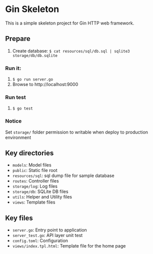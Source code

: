 # Gin Skeleton

This is a simple skeleton project for Gin HTTP web framework.

## Prepare

1. Create database: `$ cat resources/sql/db.sql | sqlite3 storage/db/db.sqlite`

### Run it:

1. `$ go run server.go`
2. Browse to http://localhost:9000

### Run test

1. `$ go test`

### Notice

Set `storage/` folder permission to writable when deploy to production environment

## Key directories

* `models`: Model files
* `public`: Static file root
* `resources/sql`: sql dump file for sample database
* `routes`: Controller files
* `storage/log`: Log files
* `storage/db`: SQLite DB files
* `utils`: Helper and Utility files
* `views`: Template files

## Key files

* `server.go`: Entry point to application
* `server_test.go`: API layer unit test
* `config.toml`: Configuration
* `views/index.tpl.html`: Template file for the home page